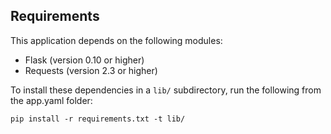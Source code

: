 Requirements
------------

This application depends on the following modules:
* Flask (version 0.10 or higher)
* Requests (version 2.3 or higher)

To install these dependencies in a `lib/` subdirectory, run the following from the app.yaml folder:

    pip install -r requirements.txt -t lib/
